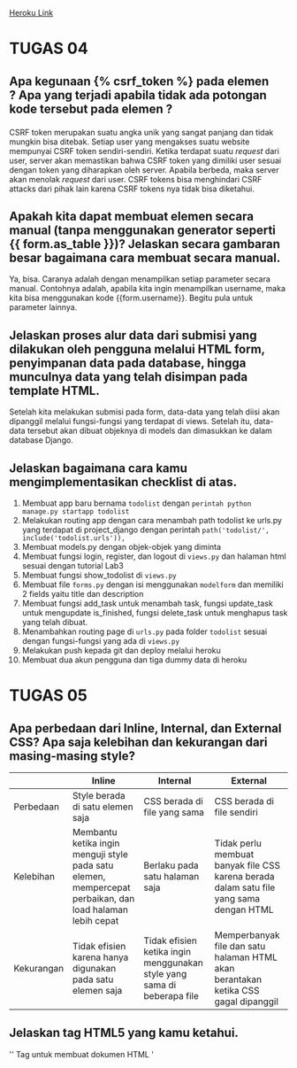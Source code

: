 [Heroku Link](https://tugasduapbpraihankusui.herokuapp.com/todolist/)

# TUGAS 04

## Apa kegunaan {% csrf_token %} pada elemen <form>? Apa yang terjadi apabila tidak ada potongan kode tersebut pada elemen <form>?
CSRF token merupakan suatu angka unik yang sangat panjang dan tidak mungkin bisa ditebak. Setiap user yang mengakses suatu website mempunyai CSRF token sendiri-sendiri. 
Ketika terdapat suatu _request_ dari user, server akan memastikan bahwa CSRF token yang dimiliki user sesuai dengan token yang diharapkan oleh server. Apabila berbeda, maka server akan menolak _request_ dari user.
CSRF tokens bisa menghindari CSRF attacks dari pihak lain karena CSRF tokens nya tidak bisa diketahui.
  
## Apakah kita dapat membuat elemen <form> secara manual (tanpa menggunakan generator seperti {{ form.as_table }})? Jelaskan secara gambaran besar bagaimana cara membuat <form> secara manual.
Ya, bisa. Caranya adalah dengan menampilkan setiap parameter secara manual. Contohnya adalah, apabila kita ingin menampilkan username, maka kita bisa menggunakan kode {{form.username}}. Begitu pula untuk parameter lainnya.

## Jelaskan proses alur data dari submisi yang dilakukan oleh pengguna melalui HTML form, penyimpanan data pada database, hingga munculnya data yang telah disimpan pada template HTML.
Setelah kita melakukan submisi pada form, data-data yang telah diisi akan dipanggil melalui fungsi-fungsi yang terdapat di views. Setelah itu, data-data tersebut akan dibuat objeknya di models dan dimasukkan ke dalam database Django.

## Jelaskan bagaimana cara kamu mengimplementasikan checklist di atas.
1. Membuat app baru bernama `todolist` dengan `perintah python manage.py startapp todolist`
2. Melakukan routing app dengan cara menambah path todolist ke urls.py yang terdapat di project_django dengan perintah `path('todolist/', include('todolist.urls')),`
3. Membuat models.py dengan objek-objek yang diminta
4. Membuat fungsi login, register, dan logout di `views.py` dan halaman html sesuai dengan tutorial Lab3
5. Membuat fungsi show_todolist di `views.py`
6. Membuat file `forms.py` dengan isi menggunakan `modelform` dan memiliki 2 fields yaitu title dan description
7. Membuat fungsi add_task untuk menambah task, fungsi update_task untuk mengupdate is_finished, fungsi delete_task untuk menghapus task yang telah dibuat.
8. Menambahkan routing page di `urls.py` pada folder `todolist` sesuai dengan fungsi-fungsi yang ada di `views.py`
9. Melakukan push kepada git dan deploy melalui heroku
10. Membuat dua akun pengguna dan tiga dummy data di heroku


# TUGAS 05

## Apa perbedaan dari Inline, Internal, dan External CSS? Apa saja kelebihan dan kekurangan dari masing-masing style?
| | Inline | Internal | External |
|-|--|--|--|
|Perbedaan|Style berada di satu elemen saja|CSS berada di file yang sama|CSS berada di file sendiri|
|Kelebihan|Membantu ketika ingin menguji style pada satu elemen, mempercepat perbaikan, dan load halaman lebih cepat|Berlaku pada satu halaman saja|Tidak perlu membuat banyak file CSS karena berada dalam satu file yang sama dengan HTML|CSS bisa diberlakukan pada beberapa file HTML, ukuran HTML juga lebih kecil|
|Kekurangan|Tidak efisien karena hanya digunakan pada satu elemen saja|Tidak efisien ketika ingin menggunakan style yang sama di beberapa file|Memperbanyak file dan satu halaman HTML akan berantakan ketika CSS gagal dipanggil|


## Jelaskan tag HTML5 yang kamu ketahui.
'<html>' Tag untuk membuat dokumen HTML
'<title>' Tag untuk menentukan judul dari suatu halaman
'<body>' Tag untuk membuat tubuh dari suatu halaman
'<h1> - <h6>' Tag untuk membuat header
'<p>' Tag untuk membuat suatu paragraf
'<a>' Tag untuk membuat hyperlink
'<br>' Tag untuk memberikan satu baris kosong
'<b>' Tag untuk membuat suatu kata tercetak tebal
'<table>' Tag untuk membuat table
'<th>' Tag untuk membuat caption pada table
'<tr>' Tag untuk membuat baris pada table
'<td>' Tag untuk membuat sel pada table
'<form>' Tag untuk membuat form untuk input user
'<input>' Tag untuk membuat suatu input
'<button>' Tag untuk membuat suatu tombol yang bisa diklik
'<label>' Tag untuk membuat label
'<img>' Tag untuk memasukkan gambar

## Jelaskan tipe-tipe CSS selector yang kamu ketahui.
1. Selektor Tag, akan memilih elemen yang sesuai dengan tag
2. Selektor Class (didahului .), akan memilih elemen berdasarkan class yang dipilih
3. Selektor ID (didahului #), akan memilih elemen berdasarkan ID dan bersifat unik (hanya boleh digunakan satu elemen)
4. Selektor Universal (*), akan memilih semua elemen pada scope tertentu

## Jelaskan bagaimana cara kamu mengimplementasikan checklist di atas.
1. Masukkan <link >bootstrap kepada base.html
2. Menerapkan style dan bootstrap kepada halaman login, register, create-task, dan todolist
3. Membuat keempat halaman responsif dengan memasukkan media query pada base.html
4. Melakukan push dan deploy kepada heroku


